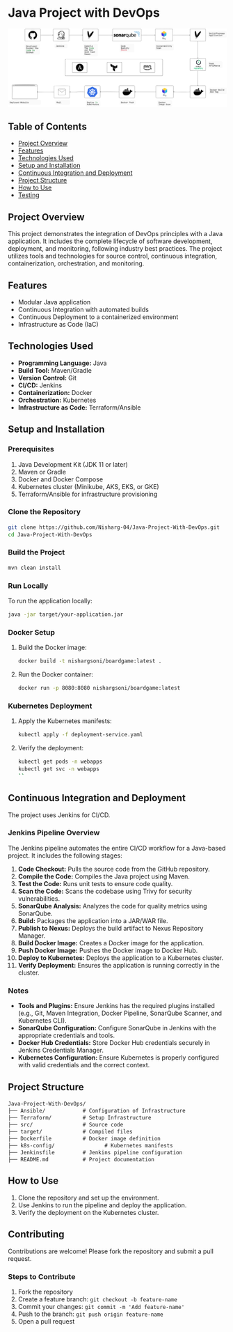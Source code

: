 # Java Project with DevOps

![Architecture Diagram](Architecture_Diagram.png)

## Table of Contents
- [Project Overview](#project-overview)
- [Features](#features)
- [Technologies Used](#technologies-used)
- [Setup and Installation](#setup-and-installation)
- [Continuous Integration and Deployment](#continuous-integration-and-deployment)
- [Project Structure](#project-structure)
- [How to Use](#how-to-use)
- [Testing](#testing)

## Project Overview
This project demonstrates the integration of DevOps principles with a Java application. It includes the complete lifecycle of software development, deployment, and monitoring, following industry best practices. The project utilizes tools and technologies for source control, continuous integration, containerization, orchestration, and monitoring.

## Features
- Modular Java application
- Continuous Integration with automated builds
- Continuous Deployment to a containerized environment
- Infrastructure as Code (IaC)

## Technologies Used
- **Programming Language:** Java
- **Build Tool:** Maven/Gradle
- **Version Control:** Git
- **CI/CD:** Jenkins
- **Containerization:** Docker
- **Orchestration:** Kubernetes
- **Infrastructure as Code:** Terraform/Ansible

## Setup and Installation

### Prerequisites
1. Java Development Kit (JDK 11 or later)
2. Maven or Gradle
3. Docker and Docker Compose
4. Kubernetes cluster (Minikube, AKS, EKS, or GKE)
5. Terraform/Ansible for infrastructure provisioning

### Clone the Repository
```bash
git clone https://github.com/Nisharg-04/Java-Project-With-DevOps.git
cd Java-Project-With-DevOps
```

### Build the Project
```bash
mvn clean install
```

### Run Locally
To run the application locally:
```bash
java -jar target/your-application.jar
```


### Docker Setup
1. Build the Docker image:
   ```bash
   docker build -t nishargsoni/boardgame:latest .
   ```
2. Run the Docker container:
   ```bash
   docker run -p 8080:8080 nishargsoni/boardgame:latest
   ```


### Kubernetes Deployment
1. Apply the Kubernetes manifests:
   ```bash
   kubectl apply -f deployment-service.yaml
   ```
2. Verify the deployment:
   ```bash
   kubectl get pods -n webapps
   kubectl get svc -n webapps
   ``

## Continuous Integration and Deployment
The project uses Jenkins for CI/CD.

### Jenkins Pipeline Overview
The Jenkins pipeline automates the entire CI/CD workflow for a Java-based project. It includes the following stages:

1. **Code Checkout:** Pulls the source code from the GitHub repository.
2. **Compile the Code:** Compiles the Java project using Maven.
3. **Test the Code:** Runs unit tests to ensure code quality.
4. **Scan the Code:** Scans the codebase using Trivy for security vulnerabilities.
5. **SonarQube Analysis:** Analyzes the code for quality metrics using SonarQube.
6. **Build:** Packages the application into a JAR/WAR file.
7. **Publish to Nexus:** Deploys the build artifact to Nexus Repository Manager.
8. **Build Docker Image:** Creates a Docker image for the application.
9. **Push Docker Image:** Pushes the Docker image to Docker Hub.
10. **Deploy to Kubernetes:** Deploys the application to a Kubernetes cluster.
11. **Verify Deployment:** Ensures the application is running correctly in the cluster.

### Notes
- **Tools and Plugins:** Ensure Jenkins has the required plugins installed (e.g., Git, Maven Integration, Docker Pipeline, SonarQube Scanner, and Kubernetes CLI).
- **SonarQube Configuration:** Configure SonarQube in Jenkins with the appropriate credentials and tools.
- **Docker Hub Credentials:** Store Docker Hub credentials securely in Jenkins Credentials Manager.
- **Kubernetes Configuration:** Ensure Kubernetes is properly configured with valid credentials and the correct context.

## Project Structure
```plaintext
Java-Project-With-DevOps/
├── Ansible/            # Configuration of Infrastructure
├── Terraform/          # Setup Infrastructure
├── src/                # Source code
├── target/             # Compiled files
├── Dockerfile          # Docker image definition
├── k8s-config/                # Kubernetes manifests
├── Jenkinsfile         # Jenkins pipeline configuration
├── README.md           # Project documentation
```

## How to Use
1. Clone the repository and set up the environment.
2. Use Jenkins to run the pipeline and deploy the application.
3. Verify the deployment on the Kubernetes cluster.


## Contributing
Contributions are welcome! Please fork the repository and submit a pull request.

### Steps to Contribute
1. Fork the repository
2. Create a feature branch: `git checkout -b feature-name`
3. Commit your changes: `git commit -m 'Add feature-name'`
4. Push to the branch: `git push origin feature-name`
5. Open a pull request
